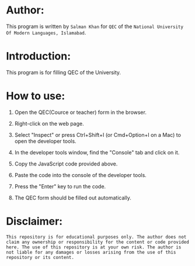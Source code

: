 # Author:

This program is written by `Salman Khan` for `QEC` of the `National University Of Modern Languages, Islamabad`.

# Introduction:
This program is for filling QEC of the University.

# How to use:

1. Open the QEC(Cource or teacher) form in the browser.

2. Right-click on the web page.

3. Select "Inspect" or press Ctrl+Shift+I (or Cmd+Option+I on a Mac) to open the developer tools.

4. In the developer tools window, find the "Console" tab and click on it.

5. Copy the JavaScript code provided above.

6. Paste the code into the console of the developer tools.

7. Press the "Enter" key to run the code.

8. The QEC form should be filled out automatically.

# Disclaimer:
`This repository is for educational purposes only. The author does not claim any ownership or responsibility for the content or code provided here. The use of this repository is at your own risk. The author is not liable for any damages or losses arising from the use of this repository or its content.`

